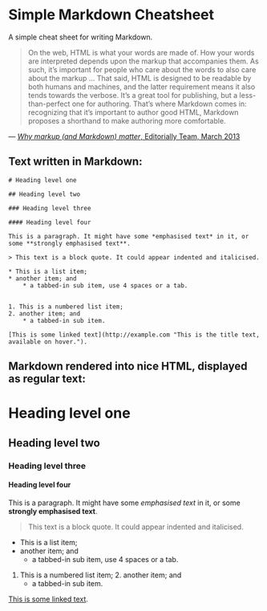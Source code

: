 Simple Markdown Cheatsheet
==========================

A simple cheat sheet for writing Markdown.

> On the web, HTML is what your words are made of. How your words are interpreted depends upon the markup that accompanies them. As such, it’s important for people who care about the words to also care about the markup ... That said, HTML is designed to be readable by both humans and machines, and the latter requirement means it also tends towards the verbose. It’s a great tool for publishing, but a less-than-perfect one for authoring. That’s where Markdown comes in: recognizing that it’s important to author good HTML, Markdown proposes a shorthand to make authoring more comfortable.

— [*Why markup (and Markdown) matter*, Editorially Team, March 2013](http://web.archive.org/web/20140213181907/http://stet.editorially.com/articles/why-markup-and-markdown-matter/)

## Text written in Markdown:

```
# Heading level one

## Heading level two

### Heading level three

#### Heading level four

This is a paragraph. It might have some *emphasised text* in it, or some **strongly emphasised text**.

> This text is a block quote. It could appear indented and italicised.

* This is a list item;
* another item; and
    * a tabbed-in sub item, use 4 spaces or a tab.


1. This is a numbered list item;
2. another item; and
    * a tabbed-in sub item.

[This is some linked text](http://example.com "This is the title text, available on hover.").

```

## Markdown rendered into nice HTML, displayed as regular text:

# Heading level one
## Heading level two
### Heading level three

#### Heading level four
This is a paragraph. It might have some *emphasised text* in it, or some **strongly emphasised text**.

> This text is a block quote. It could appear indented and italicised.

* This is a list item;
* another item; and
    * a tabbed-in sub item, use 4 spaces or a tab.


1. This is a numbered list item; 2. another item; and
    * a tabbed-in sub item.

[This is some linked text](http://example.com "This is the title text, available on hover.").
